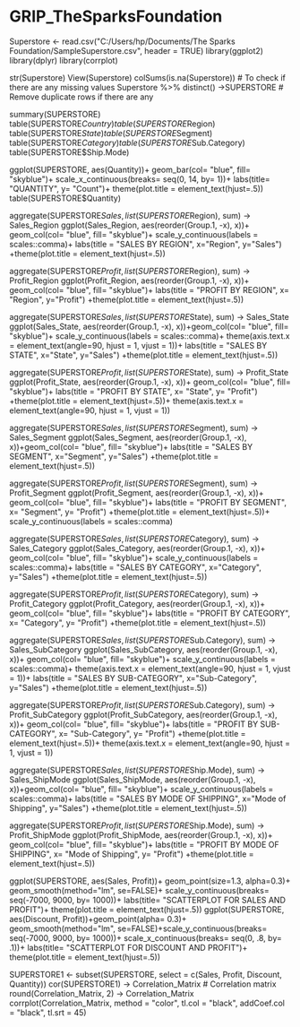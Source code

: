 # GRIP_TheSparksFoundation

Superstore <- read.csv("C:/Users/hp/Documents/The Sparks Foundation/SampleSuperstore.csv", header = TRUE) 
library(ggplot2) 
library(dplyr) 
library(corrplot) 

str(Superstore) 
View(Superstore) 
colSums(is.na(Superstore)) # To check if there are any missing values 
Superstore %>% distinct() ->SUPERSTORE # Remove duplicate rows if there are any 

summary(SUPERSTORE) 
table(SUPERSTORE$Country) 
table(SUPERSTORE$Region) 
table(SUPERSTORE$State) 
table(SUPERSTORE$Segment) 
table(SUPERSTORE$Category) 
table(SUPERSTORE$Sub.Category) 
table(SUPERSTORE$Ship.Mode) 

ggplot(SUPERSTORE, aes(Quantity))+ geom_bar(col= "blue", fill= "skyblue")+ scale_x_continuous(breaks= seq(0, 14, by= 1))+ labs(title= "QUANTITY", y= "Count")+ theme(plot.title = element_text(hjust=.5)) 
table(SUPERSTORE$Quantity) 

aggregate(SUPERSTORE$Sales, list(SUPERSTORE$Region), sum) -> Sales_Region 
ggplot(Sales_Region, aes(reorder(Group.1, -x), x))+ geom_col(col= "blue", fill= "skyblue")+ scale_y_continuous(labels = scales::comma)+ labs(title = "SALES BY REGION", x="Region", y="Sales") +theme(plot.title = element_text(hjust=.5)) 

aggregate(SUPERSTORE$Profit, list(SUPERSTORE$Region), sum) -> Profit_Region 
ggplot(Profit_Region, aes(reorder(Group.1, -x), x))+ geom_col(col= "blue", fill= "skyblue")+ labs(title = "PROFIT BY REGION", x= "Region", y="Profit") +theme(plot.title = element_text(hjust=.5)) 

aggregate(SUPERSTORE$Sales, list(SUPERSTORE$State), sum) -> Sales_State 
ggplot(Sales_State, aes(reorder(Group.1, -x), x))+geom_col(col= "blue", fill= "skyblue")+ scale_y_continuous(labels = scales::comma)+ theme(axis.text.x = element_text(angle=90, hjust = 1, vjust = 1))+ labs(title = "SALES BY STATE", x="State", y="Sales") +theme(plot.title = element_text(hjust=.5)) 

aggregate(SUPERSTORE$Profit, list(SUPERSTORE$State), sum) -> Profit_State 
ggplot(Profit_State, aes(reorder(Group.1, -x), x))+ geom_col(col= "blue", fill= "skyblue")+ labs(title = "PROFIT BY STATE", x= "State", y= "Profit") +theme(plot.title = element_text(hjust=.5))+ theme(axis.text.x = element_text(angle=90, hjust = 1, vjust = 1)) 

aggregate(SUPERSTORE$Sales, list(SUPERSTORE$Segment), sum) -> Sales_Segment 
ggplot(Sales_Segment, aes(reorder(Group.1, -x), x))+geom_col(col= "blue", fill= "skyblue")+ labs(title = "SALES BY SEGMENT", x="Segment", y="Sales") +theme(plot.title = element_text(hjust=.5)) 

aggregate(SUPERSTORE$Profit, list(SUPERSTORE$Segment), sum) -> Profit_Segment 
ggplot(Profit_Segment, aes(reorder(Group.1, -x), x))+ geom_col(col= "blue", fill= "skyblue")+ labs(title = "PROFIT BY SEGMENT", x= "Segment", y= "Profit") +theme(plot.title = element_text(hjust=.5))+ scale_y_continuous(labels = scales::comma) 

aggregate(SUPERSTORE$Sales, list(SUPERSTORE$Category), sum) -> Sales_Category 
ggplot(Sales_Category, aes(reorder(Group.1, -x), x))+ geom_col(col= "blue", fill= "skyblue")+ scale_y_continuous(labels = scales::comma)+ labs(title = "SALES BY CATEGORY", x="Category", y="Sales") +theme(plot.title = element_text(hjust=.5)) 

aggregate(SUPERSTORE$Profit, list(SUPERSTORE$Category), sum) -> Profit_Category 
ggplot(Profit_Category, aes(reorder(Group.1, -x), x))+ geom_col(col= "blue", fill= "skyblue")+ labs(title = "PROFIT BY CATEGORY", x= "Category", y= "Profit") +theme(plot.title = element_text(hjust=.5)) 

aggregate(SUPERSTORE$Sales, list(SUPERSTORE$Sub.Category), sum) -> Sales_SubCategory 
ggplot(Sales_SubCategory, aes(reorder(Group.1, -x), x))+ geom_col(col= "blue", fill= "skyblue")+ scale_y_continuous(labels = scales::comma)+ theme(axis.text.x = element_text(angle=90, hjust = 1, vjust = 1))+ labs(title = "SALES BY SUB-CATEGORY", x="Sub-Category", y="Sales") +theme(plot.title = element_text(hjust=.5)) 

aggregate(SUPERSTORE$Profit, list(SUPERSTORE$Sub.Category), sum) -> Profit_SubCategory 
ggplot(Profit_SubCategory, aes(reorder(Group.1, -x), x))+ geom_col(col= "blue", fill= "skyblue")+ labs(title = "PROFIT BY SUB-CATEGORY", x= "Sub-Category", y= "Profit") +theme(plot.title = element_text(hjust=.5))+ theme(axis.text.x = element_text(angle=90, hjust = 1, vjust = 1)) 

aggregate(SUPERSTORE$Sales, list(SUPERSTORE$Ship.Mode), sum) -> Sales_ShipMode 
ggplot(Sales_ShipMode, aes(reorder(Group.1, -x), x))+geom_col(col= "blue", fill= "skyblue")+ scale_y_continuous(labels = scales::comma)+ labs(title = "SALES BY MODE OF SHIPPING", x="Mode of Shipping", y="Sales") +theme(plot.title = element_text(hjust=.5)) 

aggregate(SUPERSTORE$Profit, list(SUPERSTORE$Ship.Mode), sum) -> Profit_ShipMode 
ggplot(Profit_ShipMode, aes(reorder(Group.1, -x), x))+ geom_col(col= "blue", fill= "skyblue")+ labs(title = "PROFIT BY MODE OF SHIPPING", x= "Mode of Shipping", y= "Profit") +theme(plot.title = element_text(hjust=.5)) 



ggplot(SUPERSTORE, aes(Sales, Profit))+ geom_point(size=1.3, alpha=0.3)+ geom_smooth(method="lm", se=FALSE)+ scale_y_continuous(breaks= seq(-7000, 9000, by= 1000))+ labs(title= "SCATTERPLOT FOR SALES AND PROFIT")+ theme(plot.title = element_text(hjust=.5)) 
ggplot(SUPERSTORE, aes(Discount, Profit))+geom_point(alpha= 0.3)+ geom_smooth(method="lm", se=FALSE)+scale_y_continuous(breaks= seq(-7000, 9000, by= 1000))+ scale_x_continuous(breaks= seq(0, .8, by= .1))+ labs(title= "SCATTERPLOT FOR DISCOUNT AND PROFIT")+ theme(plot.title = element_text(hjust=.5)) 



SUPERSTORE1 <- subset(SUPERSTORE, select = c(Sales, Profit, Discount, Quantity)) 
cor(SUPERSTORE1) -> Correlation_Matrix # Correlation matrix 
round(Correlation_Matrix, 2) -> Correlation_Matrix 
corrplot(Correlation_Matrix, method = "color", tl.col = "black", addCoef.col = "black", tl.srt = 45)

